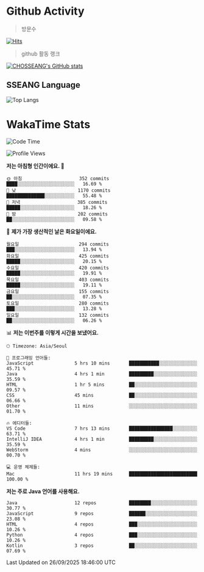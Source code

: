 <!--
**CHOSSEANG/CHOSSEANG** is a ✨ _special_ ✨ repository because its `README.md` (this file) appears on your GitHub profile.

Here are some ideas to get you started:

- 🔭 I’m currently working on ...
- 🌱 I’m currently learning ...
- 👯 I’m looking to collaborate on ...
- 🤔 I’m looking for help with ...
- 💬 Ask me about ...
- 📫 How to reach me: ...
- 😄 Pronouns: ...
- ⚡ Fun fact: ...
-->

# Github Activity
> 방문수

[![Hits](https://hits.seeyoufarm.com/api/count/incr/badge.svg?url=https%3A%2F%2Fgithub.com%2FCHOSSEANG&count_bg=%238AED3E&title_bg=%23495358&icon=electron.svg&icon_color=%23E7E7E7&title=CHOSSEANG&edge_flat=false)](https://hits.seeyoufarm.com)
> github 활동 랭크

[![CHOSSEANG's GitHub stats](https://github-readme-stats.vercel.app/api?username=CHOSSEANG)](https://github.com/CHOSSEANG/github-readme-stats)

## SSEANG Language
![Top Langs](https://github-readme-stats.vercel.app/api/top-langs/?username=CHOSSEANG&layout=compact)

# WakaTime Stats

<!--START_SECTION:waka-->
![Code Time](http://img.shields.io/badge/Code%20Time-851%20hrs%2058%20mins-blue)

![Profile Views](http://img.shields.io/badge/Profile%20Views-0-blue)

**저는 아침형 인간이에요. 🐤** 

```text
🌞 아침                     352 commits         ████░░░░░░░░░░░░░░░░░░░░░   16.69 % 
🌆 낮　                     1170 commits        ██████████████░░░░░░░░░░░   55.48 % 
🌃 저녁                     385 commits         █████░░░░░░░░░░░░░░░░░░░░   18.26 % 
🌙 밤　                     202 commits         ██░░░░░░░░░░░░░░░░░░░░░░░   09.58 % 
```
📅 **제가 가장 생산적인 날은 화요일이에요.** 

```text
월요일                      294 commits         ███░░░░░░░░░░░░░░░░░░░░░░   13.94 % 
화요일                      425 commits         █████░░░░░░░░░░░░░░░░░░░░   20.15 % 
수요일                      420 commits         █████░░░░░░░░░░░░░░░░░░░░   19.91 % 
목요일                      403 commits         █████░░░░░░░░░░░░░░░░░░░░   19.11 % 
금요일                      155 commits         ██░░░░░░░░░░░░░░░░░░░░░░░   07.35 % 
토요일                      280 commits         ███░░░░░░░░░░░░░░░░░░░░░░   13.28 % 
일요일                      132 commits         ██░░░░░░░░░░░░░░░░░░░░░░░   06.26 % 
```


📊 **저는 이번주를 이렇게 시간을 보냈어요.** 

```text
🕑︎ Timezone: Asia/Seoul

💬 프로그래밍 언어들: 
JavaScript               5 hrs 10 mins       ███████████░░░░░░░░░░░░░░   45.71 % 
Java                     4 hrs 1 min         █████████░░░░░░░░░░░░░░░░   35.59 % 
HTML                     1 hr 5 mins         ██░░░░░░░░░░░░░░░░░░░░░░░   09.57 % 
CSS                      45 mins             ██░░░░░░░░░░░░░░░░░░░░░░░   06.66 % 
Other                    11 mins             ░░░░░░░░░░░░░░░░░░░░░░░░░   01.70 % 

🔥 에디터들: 
VS Code                  7 hrs 13 mins       ████████████████░░░░░░░░░   63.71 % 
IntelliJ IDEA            4 hrs 1 min         █████████░░░░░░░░░░░░░░░░   35.59 % 
WebStorm                 4 mins              ░░░░░░░░░░░░░░░░░░░░░░░░░   00.70 % 

💻 운영 체제들: 
Mac                      11 hrs 19 mins      █████████████████████████   100.00 % 
```

**저는 주로 Java 언어를 사용해요.** 

```text
Java                     12 repos            ████████░░░░░░░░░░░░░░░░░   30.77 % 
JavaScript               9 repos             ██████░░░░░░░░░░░░░░░░░░░   23.08 % 
HTML                     4 repos             ███░░░░░░░░░░░░░░░░░░░░░░   10.26 % 
Python                   4 repos             ███░░░░░░░░░░░░░░░░░░░░░░   10.26 % 
Kotlin                   3 repos             ██░░░░░░░░░░░░░░░░░░░░░░░   07.69 % 
```




 Last Updated on 26/09/2025 18:46:00 UTC
<!--END_SECTION:waka-->
